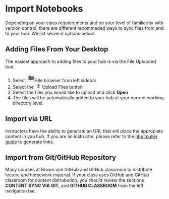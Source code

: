 # Import Notebooks

Depending on your class requierements and on your level of familiaritiy with version control, there are different recommeded ways to sync files from and to your hub. We list serveral options below.

## Adding Files From Your Desktop

The easiest approach to adding files to your hub is via the File Uploaded tool. 

1. Select ![](../.gitbook/assets/screenshot-from-2018-09-19-09-14-01.png)File browser from left sidebar
2. Select the ![](../.gitbook/assets/image%20%2812%29.png)Upload Files button 
3. Select the files you would like to upload and click **Open**
4. The files will be automatically added to your hub at your current working directory level.

## Import via URL

Instructors have the ability to generate an URL that will place the appropiate content in you hub. If you are an Instructor, please refer to the [nbgitpuller guide](../content-sync-via-link/nbgitpuller.md) to generate links.

## Import from Git/GitHub Repository

Many courses at Brown use GitHub and GitHub classroom to distribute lecture and homework material.  If your class uses GitHub and GitHub classroom for content distrubution, you should review the sections **CONTENT SYNC VIA GIT,** and **GITHUB CLASSROOM** from the left navigation bar.

## 





